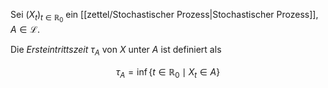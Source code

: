 Sei $(X_t)_{t \in \mathbb{R}_0}$ ein [[zettel/Stochastischer Prozess|Stochastischer Prozess]], $A \in \mathcal{L}$.

Die *Ersteintrittszeit* $\tau_A$ von $X$ unter $A$ ist definiert als

$$
	\tau_A = \inf \{ t \in \mathbb{R}_0 \mid X_t \in A \}
$$